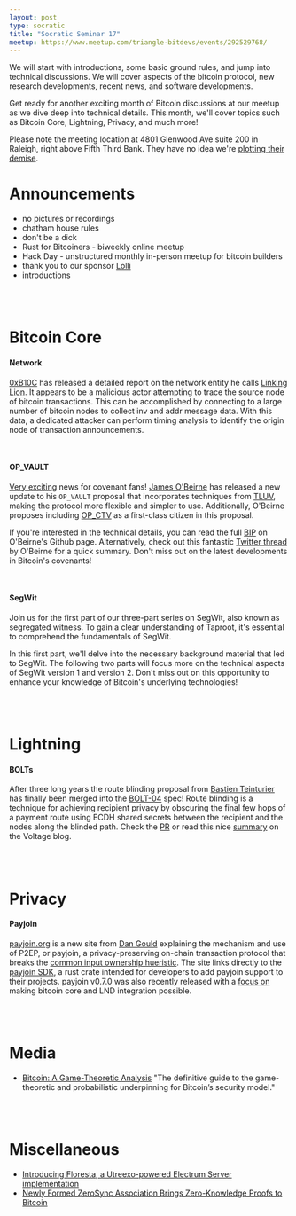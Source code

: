 ```yaml
---
layout: post
type: socratic
title: "Socratic Seminar 17"
meetup: https://www.meetup.com/triangle-bitdevs/events/292529768/
---
```


We will start with introductions, some basic ground rules, and jump into technical discussions. We will cover aspects of the bitcoin protocol, new research developments, recent news, and
software developments.

Get ready for another exciting month of Bitcoin discussions at our meetup as we dive deep into technical details. This month, we'll cover topics such as Bitcoin Core, Lightning, Privacy, and much more!

Please note the meeting location at 4801 Glenwood Ave suite 200 in Raleigh, right above Fifth Third Bank. They have no idea we're [plotting their demise](https://upload.wikimedia.org/wikipedia/en/1/11/Disaster_Girl.jpg).

# Announcements

- no pictures or recordings
- chatham house rules
- don't be a dick
- Rust for Bitcoiners - biweekly online meetup
- Hack Day - unstructured monthly in-person meetup for bitcoin builders
- thank you to our sponsor [Lolli](https://preview.page.link/link.lolli.com/3T8iPrE5gPKVDc5i7)
- introductions

<br><br>

# Bitcoin Core

#### Network
[0xB10C](https://github.com/0xB10C) has released a detailed report on the network entity he calls [Linking Lion](https://b10c.me/observations/06-linkinglion/). It appears to be a malicious actor attempting to trace the source node of bitcoin transactions. This can be accomplished by connecting to a large number of bitcoin nodes to collect inv and addr message data. With this data, a dedicated attacker can perform timing analysis to identify the origin node of transaction announcements.

<br>

#### OP_VAULT
[Very exciting](https://i.imgur.com/y1cnodp.gif) news for covenant fans! [James O'Beirne](https://github.com/jamesob) has released a new update to his `OP_VAULT` proposal that incorporates techniques from [TLUV](https://lists.linuxfoundation.org/pipermail/bitcoin-dev/2021-September/019419.html), making the protocol more flexible and simpler to use. Additionally, O'Beirne proposes including [OP_CTV](https://bitcoinops.org/en/topics/op_checktemplateverify/) as a first-class citizen in this proposal.

If you're interested in the technical details, you can read the full [BIP](https://github.com/jamesob/bips/blob/jamesob-23-02-opvault/bip-0345.mediawiki) on O'Beirne's Github page. Alternatively, check out this fantastic [Twitter thread](https://twitter.com/jamesob/status/1639019107432513537) by O'Beirne for a quick summary. Don't miss out on the latest developments in Bitcoin's covenants!

<br>

#### SegWit
Join us for the first part of our three-part series on SegWit, also known as segregated witness. To gain a clear understanding of Taproot, it's essential to comprehend the fundamentals of SegWit.

In this first part, we'll delve into the necessary background material that led to SegWit. The following two parts will focus more on the technical aspects of SegWit version 1 and version 2. Don't miss out on this opportunity to enhance your knowledge of Bitcoin's underlying technologies!


<br><br>


# Lightning
#### BOLTs
After three long years the route blinding proposal from [Bastien Teinturier](https://github.com/t-bast) has finally been merged into the [BOLT-04](https://github.com/lightning/bolts/blob/master/04-onion-routing.md#route-blinding) spec! Route blinding is a technique for achieving recipient privacy by obscuring the final few hops of a payment route using ECDH shared secrets between the recipient and the nodes along the blinded path. Check the [PR](https://github.com/lightning/bolts/pull/765) or read this nice [summary](https://voltage.cloud/blog/lightning-network-faq/what-are-blinded-paths-and-how-do-they-work/) on the Voltage blog.


<br><br>

# Privacy
#### Payjoin
[payjoin.org](https://payjoin.org) is a new site from [Dan Gould](https://github.com/dangould) explaining the mechanism and use of P2EP, or payjoin, a privacy-preserving on-chain transaction protocol that breaks the [common input ownership hueristic](https://river.com/learn/terms/c/common-input-ownership-heuristic/). The site links directly to the [payjoin SDK](https://github.com/payjoin/payjoin), a rust crate intended for developers to add payjoin support to their projects. payjoin v0.7.0 was also recently released with a [focus on](https://twitter.com/bitgould/status/1640747143823515648) making bitcoin core and LND integration possible.


<br><br>


# Media
* [Bitcoin: A Game-Theoretic Analysis](https://www.degruyter.com/document/doi/10.1515/9783110772845/html#overview)
"The definitive guide to the game-theoretic and probabilistic underpinning for Bitcoin’s security model."

<br><br>

# Miscellaneous
- [Introducing Floresta, a Utreexo-powered Electrum Server implementation](https://medium.com/vinteum-org/introducing-floresta-an-utreexo-powered-electrum-server-implementation-60feba8e179d)
- [Newly Formed ZeroSync Association Brings Zero-Knowledge Proofs to Bitcoin](https://www.coindesk.com/tech/2023/03/28/newly-formed-zerosync-association-brings-zero-knowledge-proofs-to-bitcoin/)

